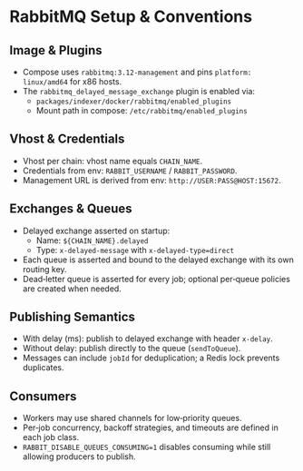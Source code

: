# RabbitMQ Setup & Conventions

## Image & Plugins

- Compose uses `rabbitmq:3.12-management` and pins `platform: linux/amd64` for x86 hosts.
- The `rabbitmq_delayed_message_exchange` plugin is enabled via:
  - `packages/indexer/docker/rabbitmq/enabled_plugins`
  - Mount path in compose: `/etc/rabbitmq/enabled_plugins`

## Vhost & Credentials

- Vhost per chain: vhost name equals `CHAIN_NAME`.
- Credentials from env: `RABBIT_USERNAME` / `RABBIT_PASSWORD`.
- Management URL is derived from env: `http://USER:PASS@HOST:15672`.

## Exchanges & Queues

- Delayed exchange asserted on startup:
  - Name: `${CHAIN_NAME}.delayed`
  - Type: `x-delayed-message` with `x-delayed-type=direct`
- Each queue is asserted and bound to the delayed exchange with its own routing key.
- Dead‑letter queue is asserted for every job; optional per‑queue policies are created when needed.

## Publishing Semantics

- With delay (ms): publish to delayed exchange with header `x-delay`.
- Without delay: publish directly to the queue (`sendToQueue`).
- Messages can include `jobId` for deduplication; a Redis lock prevents duplicates.

## Consumers

- Workers may use shared channels for low‑priority queues.
- Per‑job concurrency, backoff strategies, and timeouts are defined in each job class.
- `RABBIT_DISABLE_QUEUES_CONSUMING=1` disables consuming while still allowing producers to publish.

